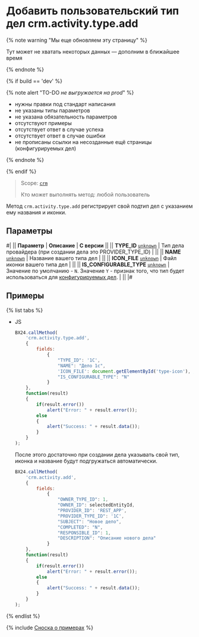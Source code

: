 # Добавить пользовательский тип дел crm.activity.type.add

{% note warning "Мы еще обновляем эту страницу" %}

Тут может не хватать некоторых данных — дополним в ближайшее время

{% endnote %}

{% if build == 'dev' %}

{% note alert "TO-DO _не выгружается на prod_" %}

- нужны правки под стандарт написания
- не указаны типы параметров
- не указана обязательность параметров
- отсутствуют примеры
- отсутствует ответ в случае успеха
- отсутствует ответ в случае ошибки
- не прописаны ссылки на несозданные ещё страницы (конфигурируемых дел)

{% endnote %}

{% endif %}

> Scope: [`crm`](../../../../scopes/permissions.md)
>
> Кто может выполнять метод: любой пользователь

Метод `crm.activity.type.add` регистрирует свой подтип дел с указанием ему названия и иконки.

## Параметры

#|
|| **Параметр** | **Описание** | **С версии** ||
|| **TYPE_ID**
[`unknown`](../../../../data-types.md) | Тип дела провайдера (при создании дела это PROVIDER_TYPE_ID) | ||
|| **NAME**
[`unknown`](../../../../data-types.md) | Название вашего типа дел | ||
|| **ICON_FILE**
[`unknown`](../../../../data-types.md) | Файл иконки вашего типа дел | ||
|| **IS_CONFIGURABLE_TYPE**
[`unknown`](../../../../data-types.md) | Значение по умолчанию - `N`. Значение `Y` - признак того, что тип будет использоваться для [конфигурируемых дел](.). | ||
|#

## Примеры

{% list tabs %}

- JS

    ```js
    BX24.callMethod(
        'crm.activity.type.add',
        {
            fields:
                {
                    "TYPE_ID": '1C',
                    "NAME": "Дело 1с",
                    'ICON_FILE': document.getElementById('type-icon'), // file input node
                    "IS_CONFIGURABLE_TYPE": "N"
                }
        },
        function(result)
        {
            if(result.error())
                alert("Error: " + result.error());
            else
            {
                alert("Success: " + result.data());
            }
        }
    );
    ```

    После этого достаточно при создании дела указывать свой тип, иконка и название будут подгружаться автоматически.

    ```js
    BX24.callMethod(
        'crm.activity.add',
        {
            fields:
                {
                    "OWNER_TYPE_ID": 1,
                    "OWNER_ID": selectedEntityId,
                    "PROVIDER_ID": 'REST_APP',
                    "PROVIDER_TYPE_ID": '1C',
                    "SUBJECT": "Новое дело",
                    "COMPLETED": "N",
                    "RESPONSIBLE_ID": 1,
                    "DESCRIPTION": "Описание нового дела"
                }
        },
        function(result)
        {
            if(result.error())
                alert("Error: " + result.error());
            else
            {
                alert("Success: " + result.data());
            }
        }
    );
    ```

{% endlist %}

{% include [Сноска о примерах](../../../../../_includes/examples.md) %}